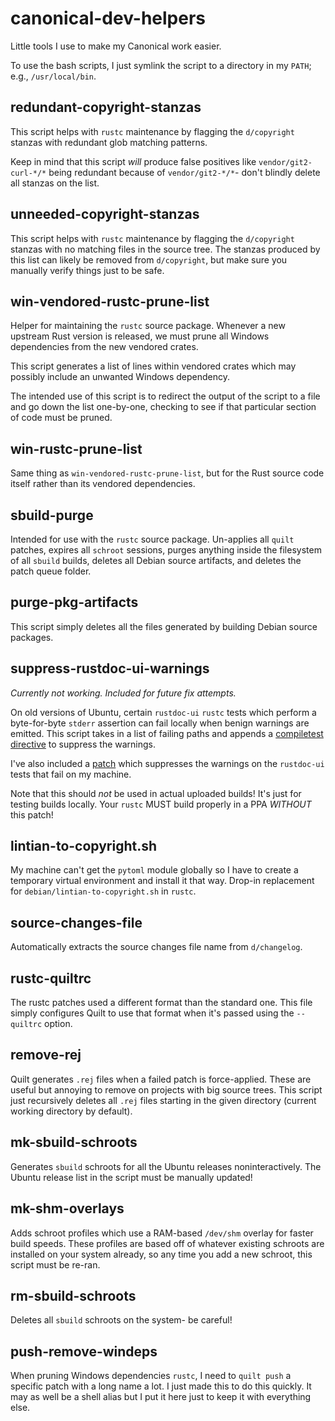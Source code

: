 # canonical-dev-helpers

Little tools I use to make my Canonical work easier.

To use the bash scripts, I just symlink the script to a directory in my `PATH`; e.g., `/usr/local/bin`.

## redundant-copyright-stanzas

This script helps with `rustc` maintenance by flagging the `d/copyright` stanzas with redundant glob matching patterns.

Keep in mind that this script _will_ produce false positives like `vendor/git2-curl-*/*` being redundant because of `vendor/git2-*/*`- don't blindly delete all stanzas on the list.

## unneeded-copyright-stanzas

This script helps with `rustc` maintenance by flagging the `d/copyright` stanzas with no matching files in the source tree. The stanzas produced by this list can likely be removed from `d/copyright`, but make sure you manually verify things just to be safe.

## win-vendored-rustc-prune-list

Helper for maintaining the `rustc` source package. Whenever a new upstream Rust version is released, we must prune all Windows dependencies from the new vendored crates.

This script generates a list of lines within vendored crates which may possibly include an unwanted Windows dependency.

The intended use of this script is to redirect the output of the script to a file and go down the list one-by-one, checking to see if that particular section of code must be pruned.

## win-rustc-prune-list

Same thing as `win-vendored-rustc-prune-list`, but for the Rust source code itself rather than its vendored dependencies.

## sbuild-purge

Intended for use with the `rustc` source package. Un-applies all `quilt` patches, expires all `schroot` sessions, purges anything inside the filesystem of all `sbuild` builds, deletes all Debian source artifacts, and deletes the patch queue folder.

## purge-pkg-artifacts

This script simply deletes all the files generated by building Debian source packages.

## suppress-rustdoc-ui-warnings

_Currently not working. Included for future fix attempts._

On old versions of Ubuntu, certain `rustdoc-ui` `rustc` tests which perform a byte-for-byte `stderr` assertion can fail locally when benign warnings are emitted. This script takes in a list of failing paths and appends a [compiletest directive](https://rustc-dev-guide.rust-lang.org/tests/directives.html) to suppress the warnings.

I've also included a [patch](https://github.com/maxgmr/canonical-dev-helpers/blob/main/ubuntu-suppress-rustdoc-ui-warnings.patch) which suppresses the warnings on the `rustdoc-ui` tests that fail on my machine.

Note that this should _not_ be used in actual uploaded builds! It's just for testing builds locally. Your `rustc` MUST build properly in a PPA _WITHOUT_ this patch!

## lintian-to-copyright.sh

My machine can't get the `pytoml` module globally so I have to create a temporary virtual environment and install it that way. Drop-in replacement for `debian/lintian-to-copyright.sh` in `rustc`.

## source-changes-file

Automatically extracts the source changes file name from `d/changelog`.

## rustc-quiltrc

The rustc patches used a different format than the standard one. This file simply configures Quilt to use that format when it's passed using the `--quiltrc` option.

## remove-rej

Quilt generates `.rej` files when a failed patch is force-applied. These are useful but annoying to remove on projects with big source trees. This script just recursively deletes all `.rej` files starting in the given directory (current working directory by default).

## mk-sbuild-schroots

Generates `sbuild` schroots for all the Ubuntu releases noninteractively. The Ubuntu release list in the script must be manually updated!

## mk-shm-overlays

Adds schroot profiles which use a RAM-based `/dev/shm` overlay for faster build speeds. These profiles are based off of whatever existing schroots are installed on your system already, so any time you add a new schroot, this script must be re-ran.

## rm-sbuild-schroots

Deletes all `sbuild` schroots on the system- be careful!

## push-remove-windeps

When pruning Windows dependencies `rustc`, I need to `quilt push` a specific patch with a long name a lot. I just made this to do this quickly. It may as well be a shell alias but I put it here just to keep it with everything else.
